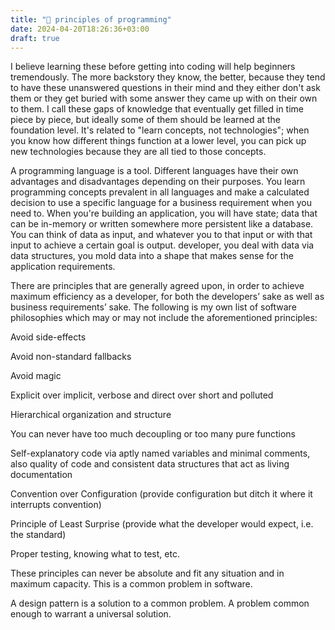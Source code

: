 ```yaml
---
title: "💾 principles of programming"
date: 2024-04-20T18:26:36+03:00
draft: true
---
```


I believe learning these before getting into coding will help beginners tremendously. The more backstory they know, the better, because they tend to have these unanswered questions in their mind and they either don't ask them or they get buried with some answer they came up with on their own to them. I call these gaps of knowledge that eventually get filled in time piece by piece, but ideally some of them should be learned at the foundation level. It's related to "learn concepts, not technologies"; when you know how different things function at a lower level, you can pick up new technologies because they are all tied to those concepts.

A programming language is a tool. Different languages have their own advantages and disadvantages depending on their purposes. You learn programming concepts prevalent in all languages and make a calculated decision to use a specific language for a business requirement when you need to. When you're building an application, you will have state; data that can be in-memory or written somewhere more persistent like a database. You can think of data as input, and whatever you to that input or with that input to achieve a certain goal is output. developer, you deal with data via data structures, you mold data into a shape that makes sense for the application requirements.

There are principles that are generally agreed upon, in order to achieve maximum efficiency as a developer, for both the developers’ sake as well as business requirements’ sake. The following is my own list of software philosophies which may or may not include the aforementioned principles:

Avoid side-effects

Avoid non-standard fallbacks

Avoid magic

Explicit over implicit, verbose and direct over short and polluted

Hierarchical organization and structure

You can never have too much decoupling or too many pure functions

Self-explanatory code via aptly named variables and minimal comments, also quality of code and consistent data structures that act as living documentation

Convention over Configuration (provide configuration but ditch it where it interrupts convention)

Principle of Least Surprise (provide what the developer would expect, i.e. the standard)

Proper testing, knowing what to test, etc.

These principles can never be absolute and fit any situation and in maximum capacity. This is a common problem in software.

A design pattern is a solution to a common problem. A problem common enough to warrant a universal solution.
